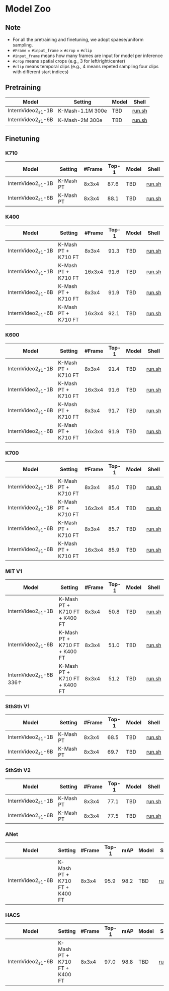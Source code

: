 # Model Zoo

## Note

- For all the pretraining and finetuning, we adopt spaese/uniform sampling.
- `#Frame` $=$ `#input_frame` $\times$ `#crop` $\times$ `#clip`
- `#input_frame` means how many frames are input for model per inference
- `#crop` means spatial crops (e.g., 3 for left/right/center)
- `#clip` means temporal clips (e.g., 4 means repeted sampling four clips with different start indices)

## Pretraining

| Model    | Setting     | Model  | Shell  |
| -------- | ----------- | ------ | ------ |
| $\text{InternVideo2}_{s1}$-1B | K-Mash-1.1M 300e   |  TBD | [run.sh](./scripts/pretraining/1B_pt.sh) |
| $\text{InternVideo2}_{s1}$-6B | K-Mash-2M 300e   |  TBD | [run.sh](./scripts/pretraining/6B_pt.sh) |


## Finetuning

### K710

| Model    | Setting  | #Frame   | Top-1  | Model  | Shell  |
| -------- | -------  | -------- | ------ | ------ | ------ |
| $\text{InternVideo2}_{s1}$-1B | K-Mash PT  | 8x3x4    | 87.6 | TBD | [run.sh](./scripts/finetuning/full_tuning/k710/1B_ft_k710_f8.sh) |
| $\text{InternVideo2}_{s1}$-6B | K-Mash PT  | 8x3x4    | 88.1 | TBD | [run.sh](./scripts/finetuning/full_tuning/k710/6B_ft_k710_f8.sh) |


### K400

| Model    | Setting       | #Frame   | Top-1  | Model  | Shell  |
| -------- | ------------- | -------- | ------ | ------ | ------ |
| $\text{InternVideo2}_{s1}$-1B | K-Mash PT + K710 FT  | 8x3x4    | 91.3 | TBD | [run.sh](./scripts/finetuning/full_tuning/k400/1B_ft_k710_ft_k400_f8.sh) |
| $\text{InternVideo2}_{s1}$-1B | K-Mash PT + K710 FT  | 16x3x4    | 91.6 | TBD | [run.sh](./scripts/finetuning/full_tuning/k400/1B_ft_k710_ft_k400_f16.sh) |
| $\text{InternVideo2}_{s1}$-6B | K-Mash PT + K710 FT  | 8x3x4    | 91.9 | TBD | [run.sh](./scripts/finetuning/full_tuning/k400/6B_ft_k710_ft_k400_f8.sh) |
| $\text{InternVideo2}_{s1}$-6B | K-Mash PT + K710 FT  | 16x3x4    | 92.1 | TBD | [run.sh](./scripts/finetuning/full_tuning/k400/6B_ft_k710_ft_k400_f16.sh) |


### K600

| Model    | Setting       | #Frame   | Top-1  | Model  | Shell  |
| -------- | ------------- | -------- | ------ | ------ | ------ |
| $\text{InternVideo2}_{s1}$-1B | K-Mash PT + K710 FT  | 8x3x4    | 91.4 | TBD | [run.sh](./scripts/finetuning/full_tuning/k600/1B_ft_k710_ft_k600_f8.sh) |
| $\text{InternVideo2}_{s1}$-1B | K-Mash PT + K710 FT  | 16x3x4    | 91.6 | TBD | [run.sh](./scripts/finetuning/full_tuning/k600/1B_ft_k710_ft_k600_f16.sh) |
| $\text{InternVideo2}_{s1}$-6B | K-Mash PT + K710 FT  | 8x3x4    | 91.7 | TBD | [run.sh](./scripts/finetuning/full_tuning/k600/6B_ft_k710_ft_k600_f8.sh) |
| $\text{InternVideo2}_{s1}$-6B | K-Mash PT + K710 FT  | 16x3x4    | 91.9 | TBD | [run.sh](./scripts/finetuning/full_tuning/k600/6B_ft_k710_ft_k600_f16.sh) |



### K700

| Model    | Setting       | #Frame   | Top-1  | Model  | Shell  |
| -------- | ------------- | -------- | ------ | ------ | ------ |
| $\text{InternVideo2}_{s1}$-1B | K-Mash PT + K710 FT  | 8x3x4    | 85.0 | TBD | [run.sh](./scripts/finetuning/full_tuning/k700/1B_ft_k710_ft_k700_f8.sh) |
| $\text{InternVideo2}_{s1}$-1B | K-Mash PT + K710 FT  | 16x3x4    | 85.4 | TBD | [run.sh](./scripts/finetuning/full_tuning/k700/1B_ft_k710_ft_k700_f16.sh) |
| $\text{InternVideo2}_{s1}$-6B | K-Mash PT + K710 FT  | 8x3x4    | 85.7 | TBD | [run.sh](./scripts/finetuning/full_tuning/k700/6B_ft_k710_ft_k700_f8.sh) |
| $\text{InternVideo2}_{s1}$-6B | K-Mash PT + K710 FT  | 16x3x4    | 85.9 | TBD | [run.sh](./scripts/finetuning/full_tuning/k700/6B_ft_k710_ft_k700_f16.sh) |


### MiT V1

| Model         | Setting              | #Frame   | Top-1  | Model  | Shell  |
| ------------- | -------------------- | -------- | ------ | ------ | ------ |
| $\text{InternVideo2}_{s1}$-1B | K-Mash PT + K710 FT + K400 FT  | 8x3x4    | 50.8 | TBD | [run.sh](./scripts/finetuning/full_tuning/mit/1B_ft_k710_ft_k400_ft_mit_f8.sh) |
| $\text{InternVideo2}_{s1}$-6B | K-Mash PT + K710 FT + K400 FT  | 8x3x4    | 51.0 | TBD | [run.sh](./scripts/finetuning/full_tuning/mit/6B_ft_k710_ft_k400_ft_mit_f8.sh) |
| $\text{InternVideo2}_{s1}$-6B 336↑ | K-Mash PT + K710 FT + K400 FT  | 8x3x4    | 51.2 | TBD | [run.sh](./scripts/finetuning/full_tuning/mit/6B_ft_k710_ft_k400_ft_mit_f8_res224to336.sh) |


### SthSth V1

| Model    | Setting     | #Frame   | Top-1  | Model  | Shell  |
| -------- | ----------- | -------- | ------ | ------ | ------ |
| $\text{InternVideo2}_{s1}$-1B | K-Mash PT  | 8x3x4    | 68.5 | TBD | [run.sh](./scripts/finetuning/full_tuning/ssv1/1B_ft_ssv1_f8.sh) |
| $\text{InternVideo2}_{s1}$-6B | K-Mash PT  | 8x3x4    | 69.7 | TBD | [run.sh](./scripts/finetuning/full_tuning/ssv1/6B_ft_ssv1_f8.sh) |


### SthSth V2

| Model    | Setting     | #Frame   | Top-1  | Model  | Shell  |
| -------- | ----------- | -------- | ------ | ------ | ------ |
| $\text{InternVideo2}_{s1}$-1B | K-Mash PT  | 8x3x4    | 77.1 | TBD | [run.sh](./scripts/finetuning/full_tuning/ssv1/1B_ft_ssv1_f8.sh) |
| $\text{InternVideo2}_{s1}$-6B | K-Mash PT  | 8x3x4    | 77.5 | TBD | [run.sh](./scripts/finetuning/full_tuning/ssv1/6B_ft_ssv1_f8.sh) |



### ANet

| Model         | Setting              | #Frame   | Top-1  | mAP  | Model  | Shell  |
| ------------- | -------------------- | -------- | ------ |  ------ | ------ | ------ |
| $\text{InternVideo2}_{s1}$-6B | K-Mash PT + K710 FT + K400 FT  | 8x3x4    | 95.9 | 98.2 | TBD | [run.sh](./scripts/finetuning/full_tuning/anet/6B_ft_k710_ft_k400_ap_anet_f8.sh) |


### HACS

| Model         | Setting              | #Frame   | Top-1  |  mAP  | Model  | Shell  |
| ------------- | -------------------- | -------- | ------ | ------ | ------ | ------ |
| $\text{InternVideo2}_{s1}$-6B | K-Mash PT + K710 FT + K400 FT  | 8x3x4    | 97.0 | 98.8 | TBD | [run.sh](./scripts/finetuning/full_tuning/hacs/6B_ft_k710_ft_k400_ap_hacs_f8.sh) |